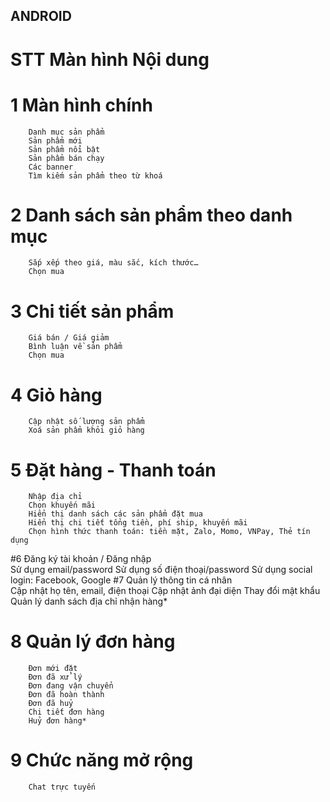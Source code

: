 ## ANDROID

# STT	Màn hình	Nội dung
# 1	Màn hình chính	
		Danh mục sản phẩm
		Sản phẩm mới
		Sản phẩm nổi bật
		Sản phẩm bán chạy
		Các banner
		Tìm kiếm sản phẩm theo từ khoá
# 2	Danh sách sản phẩm theo danh mục	
	 	Sắp xếp theo giá, màu sắc, kích thước…
		Chọn mua
# 3	Chi tiết sản phẩm	
		Giá bán / Giá giảm
		Bình luận về sản phẩm
		Chọn mua
# 4	Giỏ hàng	
		Cập nhật số lượng sản phẩm
		Xoá sản phẩm khỏi giỏ hàng
# 5	Đặt hàng - Thanh toán	
		Nhập địa chỉ
		Chọn khuyến mãi
		Hiển thị danh sách các sản phẩm đặt mua
		Hiển thị chi tiết tổng tiền, phí ship, khuyến mãi
		Chọn hình thức thanh toán: tiền mặt, Zalo, Momo, VNPay, Thẻ tín dụng
#6	Đăng ký tài khoản / Đăng nhập	
		Sử dụng email/password
		Sử dụng số điện thoại/password
		Sử dụng social login: Facebook, Google
#7	Quản lý thông tin cá nhân	
		Cập nhật họ tên, email, điện thoại
		Cập nhật ảnh đại diện
		Thay đổi mật khẩu
		Quản lý danh sách địa chỉ nhận hàng*
# 8	Quản lý đơn hàng	
		Đơn mới đặt
		Đơn đã xử lý
		Đơn đang vận chuyển
		Đơn đã hoàn thành
		Đơn đã huỷ
		Chi tiết đơn hàng
		Huỷ đơn hàng*
# 9	Chức năng mở rộng	
		Chat trực tuyến
